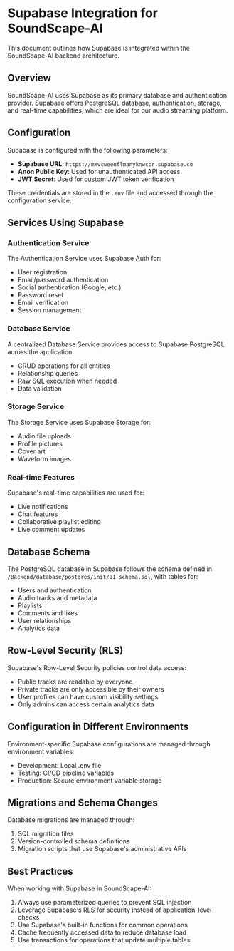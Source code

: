 # Supabase Integration for SoundScape-AI

This document outlines how Supabase is integrated within the SoundScape-AI backend architecture.

## Overview

SoundScape-AI uses Supabase as its primary database and authentication provider. Supabase offers PostgreSQL database, authentication, storage, and real-time capabilities, which are ideal for our audio streaming platform.

## Configuration

Supabase is configured with the following parameters:

- **Supabase URL**: `https://mxvcweenflmanyknwccr.supabase.co`
- **Anon Public Key**: Used for unauthenticated API access
- **JWT Secret**: Used for custom JWT token verification

These credentials are stored in the `.env` file and accessed through the configuration service.

## Services Using Supabase

### Authentication Service

The Authentication Service uses Supabase Auth for:
- User registration
- Email/password authentication
- Social authentication (Google, etc.)
- Password reset
- Email verification
- Session management

### Database Service

A centralized Database Service provides access to Supabase PostgreSQL across the application:
- CRUD operations for all entities
- Relationship queries
- Raw SQL execution when needed
- Data validation

### Storage Service

The Storage Service uses Supabase Storage for:
- Audio file uploads
- Profile pictures
- Cover art
- Waveform images

### Real-time Features

Supabase's real-time capabilities are used for:
- Live notifications
- Chat features
- Collaborative playlist editing
- Live comment updates

## Database Schema

The PostgreSQL database in Supabase follows the schema defined in `/Backend/database/postgres/init/01-schema.sql`, with tables for:

- Users and authentication
- Audio tracks and metadata
- Playlists
- Comments and likes
- User relationships
- Analytics data

## Row-Level Security (RLS)

Supabase's Row-Level Security policies control data access:

- Public tracks are readable by everyone
- Private tracks are only accessible by their owners
- User profiles can have custom visibility settings
- Only admins can access certain analytics data

## Configuration in Different Environments

Environment-specific Supabase configurations are managed through environment variables:

- Development: Local .env file
- Testing: CI/CD pipeline variables
- Production: Secure environment variable storage

## Migrations and Schema Changes

Database migrations are managed through:
1. SQL migration files
2. Version-controlled schema definitions
3. Migration scripts that use Supabase's administrative APIs

## Best Practices

When working with Supabase in SoundScape-AI:

1. Always use parameterized queries to prevent SQL injection
2. Leverage Supabase's RLS for security instead of application-level checks
3. Use Supabase's built-in functions for common operations
4. Cache frequently accessed data to reduce database load
5. Use transactions for operations that update multiple tables